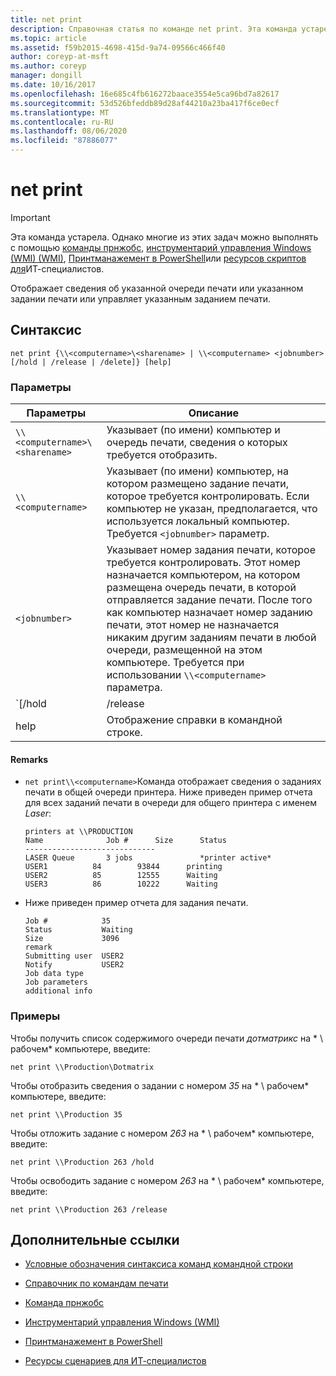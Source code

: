 ```yaml
---
title: net print
description: Справочная статья по команде net print. Эта команда устарела и не гарантируется, что она будет поддерживаться в будущих выпусках Windows.
ms.topic: article
ms.assetid: f59b2015-4698-415d-9a74-09566c466f40
author: coreyp-at-msft
ms.author: coreyp
manager: dongill
ms.date: 10/16/2017
ms.openlocfilehash: 16e685c4fb616272baace3554e5ca96bd7a82617
ms.sourcegitcommit: 53d526bfeddb89d28af44210a23ba417f6ce0ecf
ms.translationtype: MT
ms.contentlocale: ru-RU
ms.lasthandoff: 08/06/2020
ms.locfileid: "87886077"
---
```

# <a name="net-print"></a>net print

> [!IMPORTANT]
> Эта команда устарела. Однако многие из этих задач можно выполнять с помощью [команды прнжобс](prnjobs.md), [инструментарий управления Windows (WMI) (WMI)](/windows/win32/wmisdk/wmi-start-page), [Принтманажемент в PowerShell](/powershell/module/printmanagement)или [ресурсов скриптов для](https://gallery.technet.microsoft.com/ScriptCenter/site/search?f%5B0%5D.Type=RootCategory&f%5B0%5D.Value=printing&f%5B0%5D.Text=Printing)ИТ-специалистов.

Отображает сведения об указанной очереди печати или указанном задании печати или управляет указанным заданием печати.

## <a name="syntax"></a>Синтаксис

```
net print {\\<computername>\<sharename> | \\<computername> <jobnumber> [/hold | /release | /delete]} [help]
```

### <a name="parameters"></a>Параметры

| Параметры | Описание |
| ---------- | ----------- |
| `\\<computername>\<sharename>` | Указывает (по имени) компьютер и очередь печати, сведения о которых требуется отобразить. |
| `\\<computername>` | Указывает (по имени) компьютер, на котором размещено задание печати, которое требуется контролировать. Если компьютер не указан, предполагается, что используется локальный компьютер. Требуется `<jobnumber>` параметр. |
| `<jobnumber>` | Указывает номер задания печати, которое требуется контролировать. Этот номер назначается компьютером, на котором размещена очередь печати, в которой отправляется задание печати. После того как компьютер назначает номер заданию печати, этот номер не назначается никаким другим заданиям печати в любой очереди, размещенной на этом компьютере. Требуется при использовании `\\<computername>` параметра. |
| `[/hold | /release | /delete]` | Указывает действие, выполняемое с заданием печати. Если указать номер задания, но не указывать никаких действий, будут отображены сведения о задании печати.<ul><li>**/холд** — задерживает задание, позволяя другим заданиям печати обходить его до выпуска.</li><li>**/Release** — освобождает Отложенное задание печати.</li><li>**/Delete** — удаляет задание печати из очереди печати.</li></ul> |
| help | Отображение справки в командной строке. |

#### <a name="remarks"></a>Remarks

- `net print\\<computername>`Команда отображает сведения о заданиях печати в общей очереди принтера. Ниже приведен пример отчета для всех заданий печати в очереди для общего принтера с именем *Laser*:

    ```
    printers at \\PRODUCTION
    Name              Job #      Size      Status
    -----------------------------
    LASER Queue       3 jobs               *printer active*
    USER1          84        93844      printing
    USER2          85        12555      Waiting
    USER3          86        10222      Waiting
    ```

- Ниже приведен пример отчета для задания печати.

    ```
    Job #            35
    Status           Waiting
    Size             3096
    remark
    Submitting user  USER2
    Notify           USER2
    Job data type
    Job parameters
    additional info
    ```

### <a name="examples"></a>Примеры

Чтобы получить список содержимого очереди печати *дотматрикс* на * \\ рабочем* компьютере, введите:

```
net print \\Production\Dotmatrix
```

Чтобы отобразить сведения о задании с номером *35* на * \\ рабочем* компьютере, введите:

```
net print \\Production 35
```

Чтобы отложить задание с номером *263* на * \\ рабочем* компьютере, введите:

```
net print \\Production 263 /hold
```

Чтобы освободить задание с номером *263* на * \\ рабочем* компьютере, введите:

```
net print \\Production 263 /release
```

## <a name="additional-references"></a>Дополнительные ссылки

- [Условные обозначения синтаксиса команд командной строки](command-line-syntax-key.md)

- [Справочник по командам печати](print-command-reference.md)

- [Команда прнжобс](prnjobs.md)

- [Инструментарий управления Windows (WMI)](/windows/win32/wmisdk/wmi-start-page)

- [Принтманажемент в PowerShell](/powershell/module/printmanagement)

- [Ресурсы сценариев для ИТ-специалистов](https://gallery.technet.microsoft.com/ScriptCenter/site/search?f%5B0%5D.Type=RootCategory&f%5B0%5D.Value=printing&f%5B0%5D.Text=Printing)
